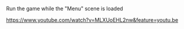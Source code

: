 Run the game while the "Menu" scene is loaded  

https://www.youtube.com/watch?v=MLXUoEHL2nw&feature=youtu.be
